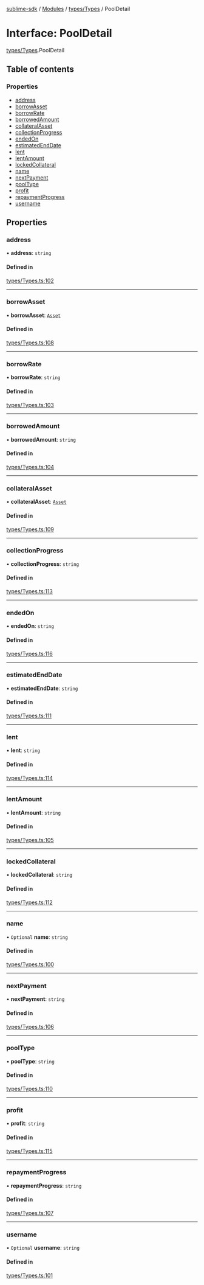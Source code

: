 [sublime-sdk](../README.md) / [Modules](../modules.md) / [types/Types](../modules/types_Types.md) / PoolDetail

# Interface: PoolDetail

[types/Types](../modules/types_Types.md).PoolDetail

## Table of contents

### Properties

- [address](types_Types.PoolDetail.md#address)
- [borrowAsset](types_Types.PoolDetail.md#borrowasset)
- [borrowRate](types_Types.PoolDetail.md#borrowrate)
- [borrowedAmount](types_Types.PoolDetail.md#borrowedamount)
- [collateralAsset](types_Types.PoolDetail.md#collateralasset)
- [collectionProgress](types_Types.PoolDetail.md#collectionprogress)
- [endedOn](types_Types.PoolDetail.md#endedon)
- [estimatedEndDate](types_Types.PoolDetail.md#estimatedenddate)
- [lent](types_Types.PoolDetail.md#lent)
- [lentAmount](types_Types.PoolDetail.md#lentamount)
- [lockedCollateral](types_Types.PoolDetail.md#lockedcollateral)
- [name](types_Types.PoolDetail.md#name)
- [nextPayment](types_Types.PoolDetail.md#nextpayment)
- [poolType](types_Types.PoolDetail.md#pooltype)
- [profit](types_Types.PoolDetail.md#profit)
- [repaymentProgress](types_Types.PoolDetail.md#repaymentprogress)
- [username](types_Types.PoolDetail.md#username)

## Properties

### address

• **address**: `string`

#### Defined in

[types/Types.ts:102](https://github.com/akshay111meher/sublime-sdk/blob/25ef7a9/src/types/Types.ts#L102)

___

### borrowAsset

• **borrowAsset**: [`Asset`](types_Types.Asset.md)

#### Defined in

[types/Types.ts:108](https://github.com/akshay111meher/sublime-sdk/blob/25ef7a9/src/types/Types.ts#L108)

___

### borrowRate

• **borrowRate**: `string`

#### Defined in

[types/Types.ts:103](https://github.com/akshay111meher/sublime-sdk/blob/25ef7a9/src/types/Types.ts#L103)

___

### borrowedAmount

• **borrowedAmount**: `string`

#### Defined in

[types/Types.ts:104](https://github.com/akshay111meher/sublime-sdk/blob/25ef7a9/src/types/Types.ts#L104)

___

### collateralAsset

• **collateralAsset**: [`Asset`](types_Types.Asset.md)

#### Defined in

[types/Types.ts:109](https://github.com/akshay111meher/sublime-sdk/blob/25ef7a9/src/types/Types.ts#L109)

___

### collectionProgress

• **collectionProgress**: `string`

#### Defined in

[types/Types.ts:113](https://github.com/akshay111meher/sublime-sdk/blob/25ef7a9/src/types/Types.ts#L113)

___

### endedOn

• **endedOn**: `string`

#### Defined in

[types/Types.ts:116](https://github.com/akshay111meher/sublime-sdk/blob/25ef7a9/src/types/Types.ts#L116)

___

### estimatedEndDate

• **estimatedEndDate**: `string`

#### Defined in

[types/Types.ts:111](https://github.com/akshay111meher/sublime-sdk/blob/25ef7a9/src/types/Types.ts#L111)

___

### lent

• **lent**: `string`

#### Defined in

[types/Types.ts:114](https://github.com/akshay111meher/sublime-sdk/blob/25ef7a9/src/types/Types.ts#L114)

___

### lentAmount

• **lentAmount**: `string`

#### Defined in

[types/Types.ts:105](https://github.com/akshay111meher/sublime-sdk/blob/25ef7a9/src/types/Types.ts#L105)

___

### lockedCollateral

• **lockedCollateral**: `string`

#### Defined in

[types/Types.ts:112](https://github.com/akshay111meher/sublime-sdk/blob/25ef7a9/src/types/Types.ts#L112)

___

### name

• `Optional` **name**: `string`

#### Defined in

[types/Types.ts:100](https://github.com/akshay111meher/sublime-sdk/blob/25ef7a9/src/types/Types.ts#L100)

___

### nextPayment

• **nextPayment**: `string`

#### Defined in

[types/Types.ts:106](https://github.com/akshay111meher/sublime-sdk/blob/25ef7a9/src/types/Types.ts#L106)

___

### poolType

• **poolType**: `string`

#### Defined in

[types/Types.ts:110](https://github.com/akshay111meher/sublime-sdk/blob/25ef7a9/src/types/Types.ts#L110)

___

### profit

• **profit**: `string`

#### Defined in

[types/Types.ts:115](https://github.com/akshay111meher/sublime-sdk/blob/25ef7a9/src/types/Types.ts#L115)

___

### repaymentProgress

• **repaymentProgress**: `string`

#### Defined in

[types/Types.ts:107](https://github.com/akshay111meher/sublime-sdk/blob/25ef7a9/src/types/Types.ts#L107)

___

### username

• `Optional` **username**: `string`

#### Defined in

[types/Types.ts:101](https://github.com/akshay111meher/sublime-sdk/blob/25ef7a9/src/types/Types.ts#L101)
